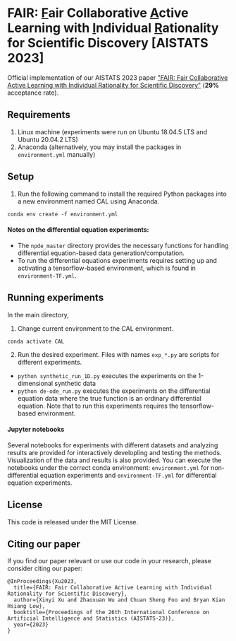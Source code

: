 # FAIR: <ins>F</ins>air Collaborative <ins>A</ins>ctive Learning with <ins>I</ins>ndividual <ins>R</ins>ationality for Scientific Discovery [AISTATS 2023]
Official implementation of our AISTATS 2023 paper ["FAIR: Fair Collaborative Active Learning with Individual Rationality for Scientific Discovery"](https://proceedings.mlr.press/v206/xu23e.html) (__29%__ acceptance rate).

## Requirements
1. Linux machine (experiments were run on Ubuntu 18.04.5 LTS and Ubuntu 20.04.2 LTS)
2. Anaconda (alternatively, you may install the packages in `environment.yml` manually)

## Setup
1. Run the following command to install the required Python packages into a new environment named CAL using Anaconda.
```shell
conda env create -f environment.yml
```

#### Notes on the differential equation experiments:

- The `npde_master` directory provides the necessary functions for handling differential equation-based data generation/computation.
- To  run the differential equations experiments requires setting up and activating a tensorflow-based environment, which is found in `environment-TF.yml`.

## Running experiments

In the main directory,
1. Change current environment to the CAL environment.
```shell
conda activate CAL
```
2. Run the desired experiment. Files with names `exp_*.py` are scripts for different experiments. 
- `python synthetic_run_1D.py` executes the experiments on the 1-dimensional synthetic data
- `python de-ode_run.py` executes the experiments on the differential equation data where the true function is an ordinary differential equation. Note that to run this experiments requires the tensorflow-based environment.

#### Jupyter notebooks
Several notebooks for experiments with different datasets and analyzing results are provided for interactively developling and testing the methods. Visualization of the data and results is also provided. You can execute the notebooks under the correct conda environment: `environment.yml` for non-differential equation experiments and `environment-TF.yml` for differential equation experiments.

## License
This code is released under the MIT License.

## Citing our paper
If you find our paper relevant or use our code in your research, please consider citing our paper:
```
@InProceedings{Xu2023,
  title={FAIR: Fair Collaborative Active Learning with Individual Rationality for Scientific Discovery},
  author={Xinyi Xu and Zhaoxuan Wu and Chuan Sheng Foo and Bryan Kian Hsiang Low},
  booktitle={Proceedings of the 26th International Conference on Artificial Intelligence and Statistics (AISTATS-23)},
  year={2023}
}
```


